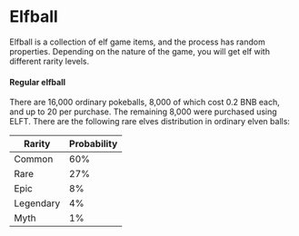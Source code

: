 # Elfball

Elfball is a collection of elf game items, and the process has random properties. Depending on the nature of the game, you will get elf with different rarity levels.

#### Regular elfball

There are 16,000 ordinary pokeballs, 8,000 of which cost 0.2 BNB each, and up to 20 per purchase. The remaining 8,000 were purchased using ELFT. There are the following rare elves distribution in ordinary elven balls:

| Rarity    | Probability |
| --------- | ----------- |
| Common    | 60%         |
| Rare      | 27%         |
| Epic      | 8%          |
| Legendary | 4%          |
| Myth      | 1%          |
